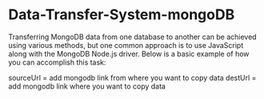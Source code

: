 # Data-Transfer-System-mongoDB
 Transferring MongoDB data from one database to another can be achieved using various methods, but one common approach is to use JavaScript along with the MongoDB Node.js driver. Below is a basic example of how you can accomplish this task:

sourceUrl = add mongodb link from where you want to copy data
destUrl = add mongodb link where you want to copy data
